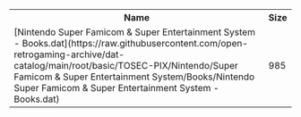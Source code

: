 <table>
<tr><th>Name</th><th>Size</th></tr>
<tr><td>[Nintendo Super Famicom & Super Entertainment System - Books.dat](https://raw.githubusercontent.com/open-retrogaming-archive/dat-catalog/main/root/basic/TOSEC-PIX/Nintendo/Super Famicom & Super Entertainment System/Books/Nintendo Super Famicom & Super Entertainment System - Books.dat)</td><td>985</td></tr>
</table>
